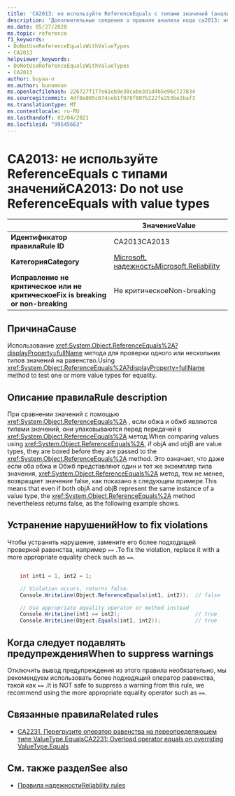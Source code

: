 ```yaml
---
title: 'CA2013: не используйте ReferenceEquals с типами значений (анализ кода)'
description: 'Дополнительные сведения о правиле анализа кода ca2013: не используйте ReferenceEquals с типами значений'
ms.date: 05/27/2020
ms.topic: reference
f1_keywords:
- DoNotUseReferenceEqualsWithValueTypes
- CA2013
helpviewer_keywords:
- DoNotUseReferenceEqualsWithValueTypes
- CA2013
author: buyaa-n
ms.author: bunamnan
ms.openlocfilehash: 226727f177e61eb9e38cabe3d1d4b5e96c727834
ms.sourcegitcommit: 4df8e005c074ceb1f978f007b222fe253be2baf3
ms.translationtype: MT
ms.contentlocale: ru-RU
ms.lasthandoff: 02/04/2021
ms.locfileid: "99545663"
---
```

# <a name="ca2013-do-not-use-referenceequals-with-value-types"></a><span data-ttu-id="cb44a-103">CA2013: не используйте ReferenceEquals с типами значений</span><span class="sxs-lookup"><span data-stu-id="cb44a-103">CA2013: Do not use ReferenceEquals with value types</span></span>

| | <span data-ttu-id="cb44a-104">Значение</span><span class="sxs-lookup"><span data-stu-id="cb44a-104">Value</span></span> |
|-|-|
| <span data-ttu-id="cb44a-105">**Идентификатор правила**</span><span class="sxs-lookup"><span data-stu-id="cb44a-105">**Rule ID**</span></span> |<span data-ttu-id="cb44a-106">CA2013</span><span class="sxs-lookup"><span data-stu-id="cb44a-106">CA2013</span></span>|
| <span data-ttu-id="cb44a-107">**Категория**</span><span class="sxs-lookup"><span data-stu-id="cb44a-107">**Category**</span></span> |[<span data-ttu-id="cb44a-108">Microsoft. надежность</span><span class="sxs-lookup"><span data-stu-id="cb44a-108">Microsoft.Reliability</span></span>](reliability-warnings.md)|
| <span data-ttu-id="cb44a-109">**Исправление не критическое или не критическое**</span><span class="sxs-lookup"><span data-stu-id="cb44a-109">**Fix is breaking or non-breaking**</span></span> |<span data-ttu-id="cb44a-110">Не критическое</span><span class="sxs-lookup"><span data-stu-id="cb44a-110">Non-breaking</span></span>|

## <a name="cause"></a><span data-ttu-id="cb44a-111">Причина</span><span class="sxs-lookup"><span data-stu-id="cb44a-111">Cause</span></span>

<span data-ttu-id="cb44a-112">Использование <xref:System.Object.ReferenceEquals%2A?displayProperty=fullName> метода для проверки одного или нескольких типов значений на равенство.</span><span class="sxs-lookup"><span data-stu-id="cb44a-112">Using <xref:System.Object.ReferenceEquals%2A?displayProperty=fullName> method to test one or more value types for equality.</span></span>

## <a name="rule-description"></a><span data-ttu-id="cb44a-113">Описание правила</span><span class="sxs-lookup"><span data-stu-id="cb44a-113">Rule description</span></span>

<span data-ttu-id="cb44a-114">При сравнении значений с помощью <xref:System.Object.ReferenceEquals%2A> , если обжа и обжб являются типами значений, они упаковываются перед передачей в <xref:System.Object.ReferenceEquals%2A> метод.</span><span class="sxs-lookup"><span data-stu-id="cb44a-114">When comparing values using <xref:System.Object.ReferenceEquals%2A>, if objA and objB are value types, they are boxed before they are passed to the <xref:System.Object.ReferenceEquals%2A> method.</span></span> <span data-ttu-id="cb44a-115">Это означает, что даже если оба обжа и Обжб представляют один и тот же экземпляр типа значения, <xref:System.Object.ReferenceEquals%2A> метод, тем не менее, возвращает значение false, как показано в следующем примере.</span><span class="sxs-lookup"><span data-stu-id="cb44a-115">This means that even if both objA and objB represent the same instance of a value type, the <xref:System.Object.ReferenceEquals%2A> method nevertheless returns false, as the following example shows.</span></span>

## <a name="how-to-fix-violations"></a><span data-ttu-id="cb44a-116">Устранение нарушений</span><span class="sxs-lookup"><span data-stu-id="cb44a-116">How to fix violations</span></span>

<span data-ttu-id="cb44a-117">Чтобы устранить нарушение, замените его более подходящей проверкой равенства, например `==` .</span><span class="sxs-lookup"><span data-stu-id="cb44a-117">To fix the violation, replace it with a more appropriate equality check such as `==`.</span></span>

```csharp

    int int1 = 1, int2 = 1;

    // Violation occurs, returns false.
    Console.WriteLine(Object.ReferenceEquals(int1, int2));  // false

    // Use appropriate equality operator or method instead
    Console.WriteLine(int1 == int2);                        // true
    Console.WriteLine(Object.Equals(int1, int2));           // true
```

## <a name="when-to-suppress-warnings"></a><span data-ttu-id="cb44a-118">Когда следует подавлять предупреждения</span><span class="sxs-lookup"><span data-stu-id="cb44a-118">When to suppress warnings</span></span>

<span data-ttu-id="cb44a-119">Отключить вывод предупреждения из этого правила необязательно, мы рекомендуем использовать более подходящий оператор равенства, такой как `==` .</span><span class="sxs-lookup"><span data-stu-id="cb44a-119">It is NOT safe to suppress a warning from this rule, we recommend using the more appropriate equality operator such as `==`.</span></span>

## <a name="related-rules"></a><span data-ttu-id="cb44a-120">Связанные правила</span><span class="sxs-lookup"><span data-stu-id="cb44a-120">Related rules</span></span>

- [<span data-ttu-id="cb44a-121">CA2231. Перегрузите оператор равенства на переопределяющем типе ValueType.Equals</span><span class="sxs-lookup"><span data-stu-id="cb44a-121">CA2231: Overload operator equals on overriding ValueType.Equals</span></span>](CA2231.md)

## <a name="see-also"></a><span data-ttu-id="cb44a-122">См. также раздел</span><span class="sxs-lookup"><span data-stu-id="cb44a-122">See also</span></span>

- [<span data-ttu-id="cb44a-123">Правила надежности</span><span class="sxs-lookup"><span data-stu-id="cb44a-123">Reliability rules</span></span>](reliability-warnings.md)
